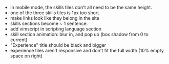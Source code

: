 - in mobile mode, the skills tiles don't all need to be the same height. 
- one of the three skills tiles is 1px too short
- make links look like they belong in the site
- skills sections become ~ 1 sentence.
- add vimscript in scripting language section
- skill section animation: blur in, and pop up (box shadow from 0 to current)
- "Experience" title should be black and bigger
- experience tiles aren't responsive and don't fit the full width (10% empty space on right)
